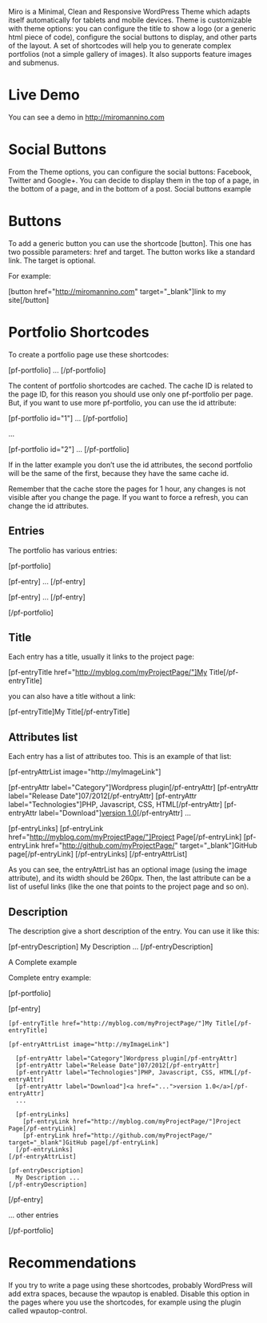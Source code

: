 Miro is a Minimal, Clean and Responsive WordPress Theme which adapts itself automatically for tablets and mobile devices. Theme is customizable with theme options: you can configure the title to show a logo (or a generic html piece of code), configure the social buttons to display, and other parts of the layout. A set of shortcodes will help you to generate complex portfolios (not a simple gallery of images). It also supports feature images and submenus.

# Live Demo

You can see a demo in http://miromannino.com


# Social Buttons

From the Theme options, you can configure the social buttons: Facebook, Twitter and Google+. You can decide to display them in the top of a page, in the bottom of a page, and in the bottom of a post. Social buttons example


# Buttons

To add a generic button you can use the shortcode [button]. This one has two possible parameters: href and target. The button works like a standard link. The target is optional.

For example:

[button href="http://miromannino.com" target="_blank"]link to my site[/button]


# Portfolio Shortcodes

To create a portfolio page use these shortcodes:

[pf-portfolio]
  ...
[/pf-portfolio]

The content of portfolio shortcodes are cached. The cache ID is related to the page ID, for this reason you should use only one pf-portfolio per page. But, if you want to use more pf-portfolio, you can use the id attribute:

[pf-portfolio id="1"]
  ...
[/pf-portfolio]

  ...

[pf-portfolio id="2"]
  ...
[/pf-portfolio]

If in the latter example you don’t use the id attributes, the second portfolio will be the same of the first, because they have the same cache id.

Remember that the cache store the pages for 1 hour, any changes is not visible after you change the page. If you want to force a refresh, you can change the id attributes.


## Entries

The portfolio has various entries:

[pf-portfolio]
	
  [pf-entry]
    ...
  [/pf-entry]

  [pf-entry]
    ...
  [/pf-entry]
	
[/pf-portfolio]


## Title

Each entry has a title, usually it links to the project page:

[pf-entryTitle href="http://myblog.com/myProjectPage/"]My Title[/pf-entryTitle]

you can also have a title without a link:

[pf-entryTitle]My Title[/pf-entryTitle]

## Attributes list

Each entry has a list of attributes too. This is an example of that list:

[pf-entryAttrList image="http://myImageLink"]

  [pf-entryAttr label="Category"]Wordpress plugin[/pf-entryAttr]
  [pf-entryAttr label="Release Date"]07/2012[/pf-entryAttr]
  [pf-entryAttr label="Technologies"]PHP, Javascript, CSS, HTML[/pf-entryAttr]
  [pf-entryAttr label="Download"]<a href="...">version 1.0</a>[/pf-entryAttr]
  ...
			
  [pf-entryLinks]
    [pf-entryLink href="http://myblog.com/myProjectPage/"]Project Page[/pf-entryLink]
    [pf-entryLink href="http://github.com/myProjectPage/" target="_blank"]GitHub page[/pf-entryLink]
  [/pf-entryLinks]
[/pf-entryAttrList]

As you can see, the entryAttrList has an optional image (using the image attribute), and its width should be 260px. Then, the last attribute can be a list of useful links (like the one that points to the project page and so on).


## Description

The description give a short description of the entry. You can use it like this:

[pf-entryDescription]
  My Description ...
[/pf-entryDescription]

A Complete example

Complete entry example:

[pf-portfolio]

  [pf-entry]

    [pf-entryTitle href="http://myblog.com/myProjectPage/"]My Title[/pf-entryTitle]

    [pf-entryAttrList image="http://myImageLink"]

      [pf-entryAttr label="Category"]Wordpress plugin[/pf-entryAttr]
      [pf-entryAttr label="Release Date"]07/2012[/pf-entryAttr]
      [pf-entryAttr label="Technologies"]PHP, Javascript, CSS, HTML[/pf-entryAttr]
      [pf-entryAttr label="Download"]<a href="...">version 1.0</a>[/pf-entryAttr]
      ...
			
      [pf-entryLinks]
        [pf-entryLink href="http://myblog.com/myProjectPage/"]Project Page[/pf-entryLink]
        [pf-entryLink href="http://github.com/myProjectPage/" target="_blank"]GitHub page[/pf-entryLink]
      [/pf-entryLinks]
    [/pf-entryAttrList]

    [pf-entryDescription]
      My Description ...
    [/pf-entryDescription]

  [/pf-entry]
	
  ... other entries
	
[/pf-portfolio]


# Recommendations

If you try to write a page using these shortcodes, probably WordPress will add extra spaces, because the wpautop is enabled. Disable this option in the pages where you use the shortcodes, for example using the plugin called wpautop-control.